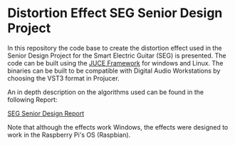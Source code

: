 # Distortion Effect SEG Senior Design Project


In this repository the code base to create the distortion effect used in the Senior Design Project for the Smart Electric Guitar (SEG) is presented. The code can be built using the [JUCE Framework](https://juce.com) for windows and Linux. The binaries can be built to be compatible with Digital Audio Workstations by choosing the VST3 format in Projucer. 

An in depth description on the algorithms used can be found in the following Report:

[SEG Senior Design Report](https://github.com/Jcdoliner/ReverbVST/files/15098241/Senior_Design_Final_Report_Jose_Chris.2.pdf)

Note that although the effects work Windows, the effects were designed to work in the Raspberry Pi's OS (Raspbian). 

